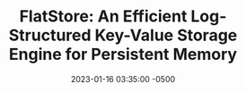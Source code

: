 ---
layout: paper-summary
title:  "FlatStore: An Efficient Log-Structured Key-Value Storage Engine for Persistent Memory"
date:   2023-01-16 03:35:00 -0500
categories: paper
paper_title: "FlatStore: An Efficient Log-Structured Key-Value Storage Engine for Persistent Memory"
paper_link: https://dl.acm.org/doi/abs/10.1145/3373376.3378515
paper_keyword: NVM; FlatStore; Key-Value Store; Log-Structured
paper_year: ASPLOS 2020
rw_set:
htm_cd:
htm_cr:
version_mgmt:
---